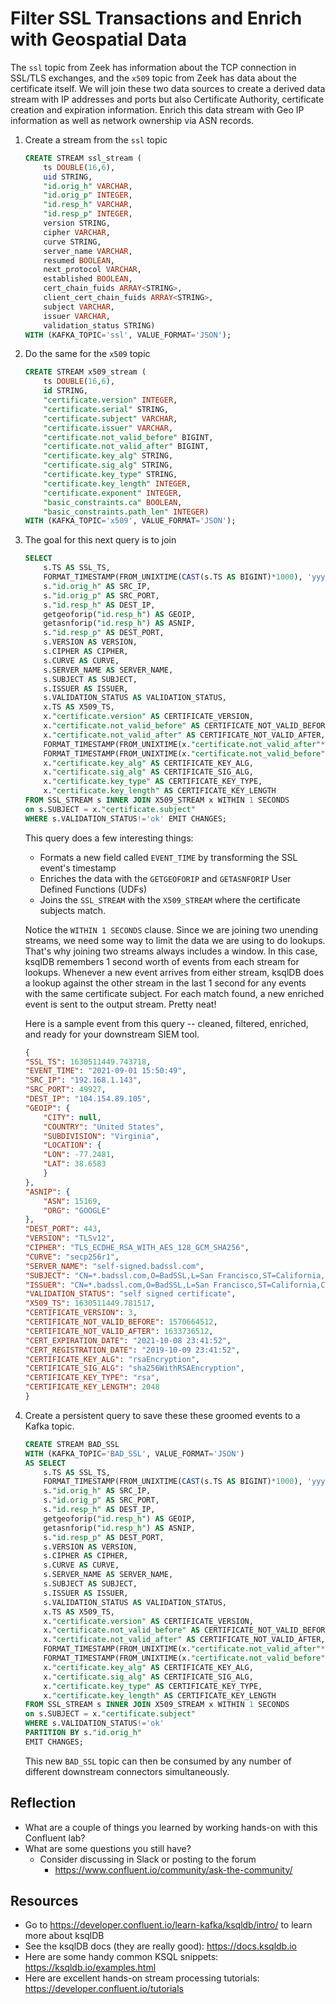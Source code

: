 # Filter SSL Transactions and Enrich with Geospatial Data

The `ssl` topic from Zeek has information about the TCP connection in SSL/TLS exchanges, and the `x509` topic from Zeek has data about the certificate itself. We will join these two data sources to create a derived data stream with IP addresses and ports but also Certificate Authority, certificate creation and expiration information. Enrich this data stream with Geo IP information as well as network ownership via ASN records.

1. Create a stream from the ```ssl``` topic
    ```sql
    CREATE STREAM ssl_stream ( 
        ts DOUBLE(16,6), 
        uid STRING, 
        "id.orig_h" VARCHAR, 
        "id.orig_p" INTEGER, 
        "id.resp_h" VARCHAR, 
        "id.resp_p" INTEGER, 
        version STRING, 
        cipher VARCHAR, 
        curve STRING, 
        server_name VARCHAR, 
        resumed BOOLEAN, 
        next_protocol VARCHAR, 
        established BOOLEAN, 
        cert_chain_fuids ARRAY<STRING>, 
        client_cert_chain_fuids ARRAY<STRING>, 
        subject VARCHAR, 
        issuer VARCHAR, 
        validation_status STRING) 
    WITH (KAFKA_TOPIC='ssl', VALUE_FORMAT='JSON');
    ```

2. Do the same for the ```x509``` topic
    ```sql
    CREATE STREAM x509_stream ( 
        ts DOUBLE(16,6), 
        id STRING, 
        "certificate.version" INTEGER, 
        "certificate.serial" STRING, 
        "certificate.subject" VARCHAR, 
        "certificate.issuer" VARCHAR, 
        "certificate.not_valid_before" BIGINT, 
        "certificate.not_valid_after" BIGINT, 
        "certificate.key_alg" STRING, 
        "certificate.sig_alg" STRING, 
        "certificate.key_type" STRING, 
        "certificate.key_length" INTEGER, 
        "certificate.exponent" INTEGER, 
        "basic_constraints.ca" BOOLEAN, 
        "basic_constraints.path_len" INTEGER) 
    WITH (KAFKA_TOPIC='x509', VALUE_FORMAT='JSON');
    ```

3. The goal for this next query is to join

    ```sql
    SELECT 
        s.TS AS SSL_TS, 
        FORMAT_TIMESTAMP(FROM_UNIXTIME(CAST(s.TS AS BIGINT)*1000), 'yyyy-MM-dd HH:mm:ss') AS EVENT_TIME,
        s."id.orig_h" AS SRC_IP, 
        s."id.orig_p" AS SRC_PORT, 
        s."id.resp_h" AS DEST_IP, 
        getgeoforip("id.resp_h") AS GEOIP,
        getasnforip("id.resp_h") AS ASNIP,
        s."id.resp_p" AS DEST_PORT, 
        s.VERSION AS VERSION, 
        s.CIPHER AS CIPHER, 
        s.CURVE AS CURVE, 
        s.SERVER_NAME AS SERVER_NAME, 
        s.SUBJECT AS SUBJECT, 
        s.ISSUER AS ISSUER, 
        s.VALIDATION_STATUS AS VALIDATION_STATUS, 
        x.TS AS X509_TS, 
        x."certificate.version" AS CERTIFICATE_VERSION, 
        x."certificate.not_valid_before" AS CERTIFICATE_NOT_VALID_BEFORE, 
        x."certificate.not_valid_after" AS CERTIFICATE_NOT_VALID_AFTER, 
        FORMAT_TIMESTAMP(FROM_UNIXTIME(x."certificate.not_valid_after"*1000), 'yyyy-MM-dd HH:mm:ss') AS CERT_EXPIRATION_DATE, 
        FORMAT_TIMESTAMP(FROM_UNIXTIME(x."certificate.not_valid_before"*1000), 'yyyy-MM-dd HH:mm:ss') AS CERT_REGISTRATION_DATE, 
        x."certificate.key_alg" AS CERTIFICATE_KEY_ALG, 
        x."certificate.sig_alg" AS CERTIFICATE_SIG_ALG, 
        x."certificate.key_type" AS CERTIFICATE_KEY_TYPE, 
        x."certificate.key_length" AS CERTIFICATE_KEY_LENGTH 
    FROM SSL_STREAM s INNER JOIN X509_STREAM x WITHIN 1 SECONDS 
    on s.SUBJECT = x."certificate.subject" 
    WHERE s.VALIDATION_STATUS!='ok' EMIT CHANGES;
    ```

    This query does a few interesting things:
    - Formats a new field called ```EVENT_TIME``` by transforming the SSL event's timestamp
    - Enriches the data with the ```GETGEOFORIP``` and ```GETASNFORIP``` User Defined Functions (UDFs)
    - Joins the ```SSL_STREAM``` with the ```X509_STREAM``` where the certificate subjects match.

    Notice the `WITHIN 1 SECONDS` clause. Since we are joining two unending streams, we need some way to limit the data we are using to do lookups. That's why joining two streams always includes a window. In this case, ksqlDB remembers 1 second worth of events from each stream for lookups. Whenever a new event arrives from either stream, ksqlDB does a lookup against the other stream in the last 1 second for any events with the same certificate subject. For each match found, a new enriched event is sent to the output stream. Pretty neat!

    Here is a sample event from this query -- cleaned, filtered, enriched, and ready for your downstream SIEM tool.

    ```json
    {
    "SSL_TS": 1630511449.743718,
    "EVENT_TIME": "2021-09-01 15:50:49",
    "SRC_IP": "192.168.1.143",
    "SRC_PORT": 49927,
    "DEST_IP": "104.154.89.105",
    "GEOIP": {
        "CITY": null,
        "COUNTRY": "United States",
        "SUBDIVISION": "Virginia",
        "LOCATION": {
        "LON": -77.2481,
        "LAT": 38.6583
        }
    },
    "ASNIP": {
        "ASN": 15169,
        "ORG": "GOOGLE"
    },
    "DEST_PORT": 443,
    "VERSION": "TLSv12",
    "CIPHER": "TLS_ECDHE_RSA_WITH_AES_128_GCM_SHA256",
    "CURVE": "secp256r1",
    "SERVER_NAME": "self-signed.badssl.com",
    "SUBJECT": "CN=*.badssl.com,O=BadSSL,L=San Francisco,ST=California,C=US",
    "ISSUER": "CN=*.badssl.com,O=BadSSL,L=San Francisco,ST=California,C=US",
    "VALIDATION_STATUS": "self signed certificate",
    "X509_TS": 1630511449.781517,
    "CERTIFICATE_VERSION": 3,
    "CERTIFICATE_NOT_VALID_BEFORE": 1570664512,
    "CERTIFICATE_NOT_VALID_AFTER": 1633736512,
    "CERT_EXPIRATION_DATE": "2021-10-08 23:41:52",
    "CERT_REGISTRATION_DATE": "2019-10-09 23:41:52",
    "CERTIFICATE_KEY_ALG": "rsaEncryption",
    "CERTIFICATE_SIG_ALG": "sha256WithRSAEncryption",
    "CERTIFICATE_KEY_TYPE": "rsa",
    "CERTIFICATE_KEY_LENGTH": 2048
    }
    ```
4. Create a persistent query to save these these groomed events to a Kafka topic. 
    ```sql
    CREATE STREAM BAD_SSL
    WITH (KAFKA_TOPIC='BAD_SSL', VALUE_FORMAT='JSON')
    AS SELECT 
        s.TS AS SSL_TS, 
        FORMAT_TIMESTAMP(FROM_UNIXTIME(CAST(s.TS AS BIGINT)*1000), 'yyyy-MM-dd HH:mm:ss') AS EVENT_TIME,
        s."id.orig_h" AS SRC_IP, 
        s."id.orig_p" AS SRC_PORT, 
        s."id.resp_h" AS DEST_IP, 
        getgeoforip("id.resp_h") AS GEOIP,
        getasnforip("id.resp_h") AS ASNIP,
        s."id.resp_p" AS DEST_PORT, 
        s.VERSION AS VERSION, 
        s.CIPHER AS CIPHER, 
        s.CURVE AS CURVE, 
        s.SERVER_NAME AS SERVER_NAME, 
        s.SUBJECT AS SUBJECT, 
        s.ISSUER AS ISSUER, 
        s.VALIDATION_STATUS AS VALIDATION_STATUS, 
        x.TS AS X509_TS, 
        x."certificate.version" AS CERTIFICATE_VERSION, 
        x."certificate.not_valid_before" AS CERTIFICATE_NOT_VALID_BEFORE, 
        x."certificate.not_valid_after" AS CERTIFICATE_NOT_VALID_AFTER, 
        FORMAT_TIMESTAMP(FROM_UNIXTIME(x."certificate.not_valid_after"*1000), 'yyyy-MM-dd HH:mm:ss') AS CERT_EXPIRATION_DATE, 
        FORMAT_TIMESTAMP(FROM_UNIXTIME(x."certificate.not_valid_before"*1000), 'yyyy-MM-dd HH:mm:ss') AS CERT_REGISTRATION_DATE, 
        x."certificate.key_alg" AS CERTIFICATE_KEY_ALG, 
        x."certificate.sig_alg" AS CERTIFICATE_SIG_ALG, 
        x."certificate.key_type" AS CERTIFICATE_KEY_TYPE, 
        x."certificate.key_length" AS CERTIFICATE_KEY_LENGTH 
    FROM SSL_STREAM s INNER JOIN X509_STREAM x WITHIN 1 SECONDS 
    on s.SUBJECT = x."certificate.subject" 
    WHERE s.VALIDATION_STATUS!='ok'
    PARTITION BY s."id.orig_h"
    EMIT CHANGES;
    ```
    This new `BAD_SSL` topic can then be consumed by any number of different downstream connectors simultaneously.

## Reflection

- What are a couple of things you learned by working hands-on with this Confluent lab?
- What are some questions you still have? 
  - Consider discussing in Slack or posting to the forum
    - https://www.confluent.io/community/ask-the-community/


## Resources

- Go to https://developer.confluent.io/learn-kafka/ksqldb/intro/ to learn more about ksqlDB
- See the ksqlDB docs (they are really good): https://docs.ksqldb.io
- Here are some handy common KSQL snippets: https://ksqldb.io/examples.html
- Here are excellent hands-on stream processing tutorials: https://developer.confluent.io/tutorials